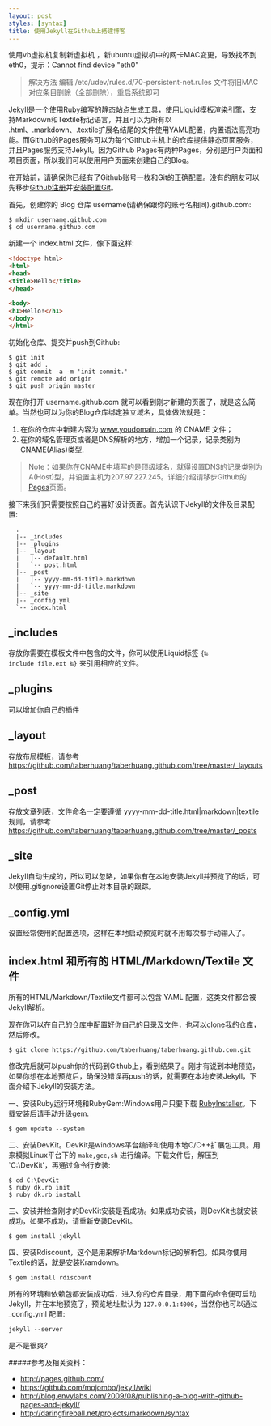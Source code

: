 ```yaml
---
layout: post
styles: [syntax]
title: 使用Jekyll在Github上搭建博客
---
```


使用vb虚拟机复制新虚拟机 ，新ubuntu虚拟机中的网卡MAC变更，导致找不到eth0，提示：Cannot find device "eth0"

> 解决方法 编辑 /etc/udev/rules.d/70-persistent-net.rules 文件将旧MAC对应条目删除（全部删除），重启系统即可

Jekyll是一个使用Ruby编写的静态站点生成工具，使用Liquid模板渲染引擎，支持Markdown和Textile标记语言，并且可以为所有以 .html、.markdown、.textile扩展名结尾的文件使用YAML配置，内置语法高亮功能。而Github的Pages服务可以为每个Github主机上的仓库提供静态页面服务，并且Pages服务支持Jekyll。因为Github Pages有两种Pages，分别是用户页面和项目页面，所以我们可以使用用户页面来创建自己的Blog。

在开始前，请确保你已经有了Github账号一枚和Git的正确配置。没有的朋友可以先移步[Github注册](https://github.com/plans)并[安装配置Git](http://help.github.com/win-set-up-git/)。

首先，创建你的 Blog 仓库 username(请确保跟你的账号名相同).github.com:

```shell
$ mkdir username.github.com
$ cd username.github.com
```

新建一个 index.html 文件，像下面这样:

```html
<!doctype html>
<html>
<head>
<title>Hello</title>
</head>

<body>
<h1>Hello!</h1>
</body>
</html>
```

初始化仓库、提交并push到Github:

```shell
$ git init
$ git add .
$ git commit -a -m 'init commit.'
$ git remote add origin
$ git push origin master
```
现在你打开 username.github.com 就可以看到刚才新建的页面了，就是这么简单。当然也可以为你的Blog仓库绑定独立域名，具体做法就是：

1. 在你的仓库中新建内容为 www.youdomain.com 的 CNAME 文件；
2. 在你的域名管理页或者是DNS解析的地方，增加一个记录，记录类别为CNAME(Alias)类型.

> Note：如果你在CNAME中填写的是顶级域名，就得设置DNS的记录类别为A(Host)型，并设置主机为207.97.227.245。详细介绍请移步Github的[Pages](http://pages.github.com)页面。</p>

接下来我们只需要按照自己的喜好设计页面。首先认识下Jekyll的文件及目录配置:

```shell
  .
  |-- _includes
  |-- _plugins
  |-- _layout
  |   |-- default.html
  |   `-- post.html
  |-- _post
  |   |-- yyyy-mm-dd-title.markdown
  |   `-- yyyy-mm-dd-title.markdown
  |-- _site
  |-- _config.yml
  `-- index.html
```

## _includes
存放你需要在模板文件中包含的文件，你可以使用Liquid标签 <code>\{&permil; include file.ext &permil;\}</code> 来引用相应的文件。

## _plugins
可以增加你自己的插件

## _layout
存放布局模板，请参考<https://github.com/taberhuang/taberhuang.github.com/tree/master/_layouts>

## _post
存放文章列表，文件命名一定要遵循 yyyy-mm-dd-title.html|markdown|textile 规则，请参考<https://github.com/taberhuang/taberhuang.github.com/tree/master/_posts>

## _site
Jekyll自动生成的，所以可以忽略，如果你有在本地安装Jekyll并预览了的话，可以使用.gitignore设置Git停止对本目录的跟踪。

## _config.yml
设置经常使用的配置选项，这样在本地启动预览时就不用每次都手动输入了。

## index.html 和所有的 HTML/Markdown/Textile 文件
所有的HTML/Markdown/Textile文件都可以包含 YAML 配置，这类文件都会被Jekyll解析。

现在你可以在自己的仓库中配置好你自己的目录及文件，也可以clone我的仓库，然后修改。

```shell
$ git clone https://github.com/taberhuang/taberhuang.github.com.git
```

修改完后就可以push你的代码到Github上，看到结果了。刚才有说到本地预览，如果你想在本地预览后，确保没错误再push的话，就需要在本地安装Jekyll，下面介绍下Jekyll的安装方法。

一、安装Ruby运行环境和RubyGem:Windows用户只要下载 [RubyInstaller](http://rubyforge.org/frs/download.php/74298/rubyinstaller-1.9.2-p180.exe '点击下载')。下载安装后请手动升级gem.

```shell
$ gem update --system
```

二、安装DevKit。DevKit是windows平台编译和使用本地C/C++扩展包工具。用来模拟Linux平台下的 `make,gcc,sh` 进行编译。下载文件后，解压到 `C:\DevKit'，再通过命令行安装:

```shell
$ cd C:\DevKit
$ ruby dk.rb init
$ ruby dk.rb install
```

三、安装并检查刚才的DevKit安装是否成功。如果成功安装，则DevKit也就安装成功，如果不成功，请重新安装DevKit。

```shell
$ gem install jekyll
```

四、安装Rdiscount，这个是用来解析Markdown标记的解析包。如果你使用Textile的话，就是安装Kramdown。

```shell
$ gem install rdiscount
```

所有的环境和依赖包都安装成功后，进入你的仓库目录，用下面的命令便可启动Jekyll，并在本地预览了，预览地址默认为 `127.0.0.1:4000`，当然你也可以通过 _config.yml 配置:

```shell
jekyll --server
```

是不是很爽?

#####参考及相关资料：

- <http://pages.github.com/>
- <https://github.com/mojombo/jekyll/wiki>
- <http://blog.envylabs.com/2009/08/publishing-a-blog-with-github-pages-and-jekyll/>
- <http://daringfireball.net/projects/markdown/syntax>
